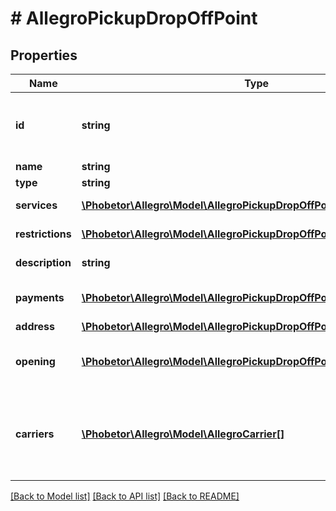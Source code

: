 # # AllegroPickupDropOffPoint

## Properties

Name | Type | Description | Notes
------------ | ------------- | ------------- | -------------
**id** | **string** | Point id. You can use it in Send with Allegro. |
**name** | **string** | Point name. |
**type** | **string** | Point type. |
**services** | [**\Phobetor\Allegro\Model\AllegroPickupDropOffPointServicesInner[]**](AllegroPickupDropOffPointServicesInner.md) | Point services. |
**restrictions** | [**\Phobetor\Allegro\Model\AllegroPickupDropOffPointRestrictionsInner[]**](AllegroPickupDropOffPointRestrictionsInner.md) | Point restrictions. |
**description** | **string** | Point description | [optional]
**payments** | [**\Phobetor\Allegro\Model\AllegroPickupDropOffPointPaymentsInner[]**](AllegroPickupDropOffPointPaymentsInner.md) | Point payment type. |
**address** | [**\Phobetor\Allegro\Model\AllegroPickupDropOffPointAddress**](AllegroPickupDropOffPointAddress.md) |  |
**opening** | [**\Phobetor\Allegro\Model\AllegroPickupDropOffPointOpeningInner[]**](AllegroPickupDropOffPointOpeningInner.md) | Point working hours information. |
**carriers** | [**\Phobetor\Allegro\Model\AllegroCarrier[]**](AllegroCarrier.md) | List of carriers that can drop off/pick up packages from point. |

[[Back to Model list]](../../README.md#models) [[Back to API list]](../../README.md#endpoints) [[Back to README]](../../README.md)
